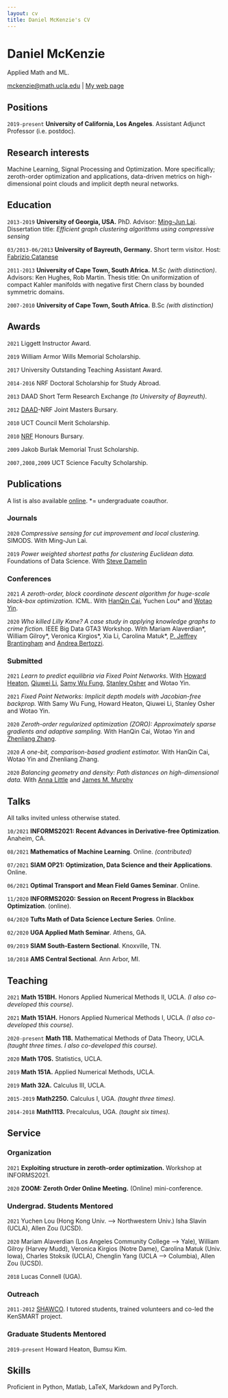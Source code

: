 ```yaml
---
layout: cv
title: Daniel McKenzie's CV
---
```

# Daniel McKenzie
Applied Math and ML.

<div id="webaddress">
<a href="mckenzie@math.ucla.edu">mckenzie@math.ucla.edu</a>
| <a href="https://danielmckenzie.github.io">My web page</a>
</div>


## Positions

`2019-present`  __University of California, Los Angeles__. Assistant Adjunct Professor (i.e. postdoc).


## Research interests

Machine Learning, Signal Processing and Optimization. More specifically; zeroth-order optimization and applications, data-driven metrics on high-dimensional point clouds and implicit depth neural networks.


## Education

`2013-2019` __University of Georgia, USA.__ PhD. Advisor: <a href = "https://en.wikipedia.org/wiki/Ming-Jun_Lai">Ming-Jun Lai</a>. Dissertation title: *Efficient graph clustering algorithms using compressive sensing*

`03/2013-06/2013` __University of Bayreuth, Germany.__ Short term visitor. Host: [Fabrizio Catanese](https://scholar.google.com/citations?hl=en&user=pHmYiMUAAAAJ&view_op=list_works&sortby=pubdate)

`2011-2013`
__University of Cape Town, South Africa.__ M.Sc *(with distinction)*.
Advisors: Ken Hughes, Rob Martin.
Thesis title: On uniformization of compact Kahler manifolds with negative first Chern class by bounded symmetric domains.

`2007-2010`
__University of Cape Town, South Africa.__ B.Sc *(with distinction)*



## Awards

`2021` Liggett Instructor Award.

`2019` William Armor Wills Memorial Scholarship.

`2017` University Outstanding Teaching Assistant Award.

`2014-2016` NRF Doctoral Scholarship for Study Abroad.

`2013` DAAD Short Term Research Exchange *(to University of Bayreuth)*.

`2012` [DAAD](https://en.wikipedia.org/wiki/German_Academic_Exchange_Service)-NRF Joint Masters Bursary.

`2010` UCT Council Merit Scholarship.

`2010` [NRF](https://en.wikipedia.org/wiki/National_Research_Foundation_(South_Africa)) Honours Bursary.

`2009` Jakob Burlak Memorial Trust Scholarship.

`2007,2008,2009` UCT Science Faculty Scholarship.



## Publications

 A list is also available [online](https://scholar.google.ca/citations?user=kP12IskAAAAJ&hl=en). *= undergraduate coauthor.

### Journals

`2020` *Compressive sensing for cut improvement and local clustering.* SIMODS. With Ming-Jun Lai.

`2019` *Power weighted shortest paths for clustering Euclidean data.* Foundations of Data Science. With [Steve Damelin](http://www-personal.umich.edu/~damelin/)

### Conferences

`2021` *A zeroth-order, block coordinate descent algorithm for huge-scale black-box optimization.* ICML. With [HanQin Cai](https://www.math.ucla.edu/~hqcai/), Yuchen Lou\* and [Wotao Yin](https://en.wikipedia.org/wiki/Wotao_Yin).

`2020` *Who killed Lilly Kane? A case study in applying knowledge graphs to crime fiction.* IEEE Big Data GTA3 Workshop. With Mariam Alaverdian\*, William Gilroy\*, Veronica Kirgios\*, Xia Li, Carolina Matuk\*, [P. Jeffrey Brantingham](http://paleo.sscnet.ucla.edu/) and [Andrea Bertozzi](https://en.wikipedia.org/wiki/Andrea_Bertozzi).  

### Submitted

`2021` *Learn to predict equilibria via Fixed Point Networks*. With [Howard Heaton](https://howardheaton.tech/), [Qiuwei Li](https://www.math.ucla.edu/~qiuweili/), [Samy Wu Fung](https://sites.google.com/site/samywufung/), [Stanley Osher](https://en.wikipedia.org/wiki/Stanley_Osher) and Wotao Yin.

`2021` *Fixed Point Networks: Implicit depth models with Jacobian-free backprop.* With Samy Wu Fung, Howard Heaton, Qiuwei Li, Stanley Osher and Wotao Yin.

`2020` *Zeroth-order regularized optimization (ZORO): Approximately sparse gradients and adaptive sampling.* With HanQin Cai, Wotao Yin and [Zhenliang Zhang](https://scholar.google.com/citations?user=4uHZTJoAAAAJ&hl=en).

`2020` *A one-bit, comparison-based gradient estimator.* With HanQin Cai, Wotao Yin and Zhenliang Zhang.

`2020` *Balancing geometry and density: Path distances on high-dimensional data.* With [Anna Little](https://www.anna-little.com/) and [James M. Murphy](https://jmurphy.math.tufts.edu/)


## Talks

All talks invited unless otherwise stated.

`10/2021` __INFORMS2021: Recent Advances in Derivative-free Optimization__. Anaheim, CA.

`08/2021` __Mathematics of Machine Learning__. Online. *(contributed)*

`07/2021` __SIAM OP21: Optimization, Data Science and their Applications__. Online.

`06/2021` __Optimal Transport and Mean Field Games Seminar__. Online.

`11/2020` __INFORMS2020: Session on Recent Progress in Blackbox Optimization__. (online).  

`04/2020` __Tufts Math of Data Science Lecture Series__. Online.

`02/2020` __UGA Applied Math Seminar__. Athens, GA.

`09/2019` __SIAM South-Eastern Sectional__. Knoxville, TN.

`10/2018` __AMS Central Sectional__. Ann Arbor, MI.

## Teaching

`2021` __Math 151BH.__ Honors Applied Numerical Methods II, UCLA. *(I also co-developed this course).*

`2021` __Math 151AH.__ Honors Applied Numerical Methods I, UCLA. *(I also co-developed this course).*

`2020-present` __Math 118.__ Mathematical Methods of Data Theory, UCLA. *(taught three times. I also co-developed this course).*

`2020` __Math 170S.__ Statistics, UCLA.

`2019` __Math 151A.__ Applied Numerical Methods, UCLA.

`2019` __Math 32A.__ Calculus III, UCLA.

`2015-2019` __Math2250.__ Calculus I, UGA. *(taught three times).*

`2014-2018` __Math1113.__ Precalculus, UGA. *(taught six times).*

## Service

### Organization

`2021` __Exploiting structure in zeroth-order optimization.__ Workshop at INFORMS2021.

`2020` __ZOOM: Zeroth Order Online Meeting.__ (Online) mini-conference.

### Undergrad. Students Mentored

`2021` Yuchen Lou (Hong Kong Univ. --> Northwestern Univ.) Isha Slavin (UCLA), Allen Zou (UCSD).

`2020` Mariam Alaverdian (Los Angeles Community College --> Yale), William Gilroy (Harvey Mudd), Veronica Kirgios (Notre Dame), Carolina Matuk (Univ. Iowa),  Charles Stoksik (UCLA), Chenglin Yang (UCLA --> Columbia), Allen Zou (UCSD).

`2018` Lucas Connell (UGA).

### Outreach

`2011-2012` [SHAWCO](https://en.wikipedia.org/wiki/SHAWCO). I tutored students, trained volunteers and co-led the KenSMART project.

### Graduate Students Mentored

`2019-present` Howard Heaton, Bumsu Kim.  

## Skills

Proficient in Python, Matlab, LaTeX, Markdown and PyTorch.

<!--### Footer

Last updated: July 2021 -->
